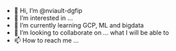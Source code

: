 - 👋 Hi, I’m @nviault-dgfip
- 👀 I’m interested in ...
- 🌱 I’m currently learning GCP, ML and bigdata
- 💞️ I’m looking to collaborate on ... what I will be able to
- 📫 How to reach me ...

<!---
nviault-dgfip/nviault-dgfip is a ✨ special ✨ repository because its `README.md` (this file) appears on your GitHub profile.
You can click the Preview link to take a look at your changes.
--->
